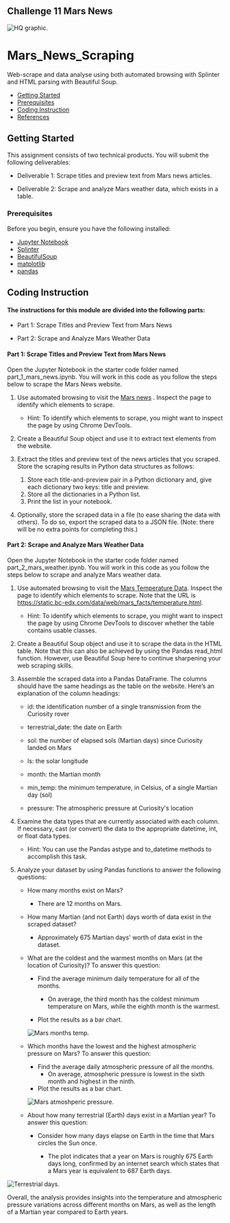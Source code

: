 
## Challenge 11 Mars News
![HQ graphic](https://github.com/Lanceowesalot/Mars-News/blob/main/Images/Mars%20Image.png).
# Mars_News_Scraping

Web-scrape and data analyse using both automated browsing with Splinter and HTML parsing with Beautiful Soup.

- [Getting Started](#getting-started)
- [Prerequisites](#Prerequisites)
- [Coding Instruction](#Coding-Instruction)
- [References](#references)

## Getting Started

This assignment consists of two technical products. You will submit the following deliverables:

- Deliverable 1: Scrape titles and preview text from Mars news articles.
       
- Deliverable 2: Scrape and analyze Mars weather data, which exists in a table.

### Prerequisites
Before you begin, ensure you have the following installed:

- [Jupyter Notebook](https://jupyter.org/)
- [Splinter](https://pypi.org/project/splinter/)
- [BeautifulSoup](https://pypi.org/project/BeautifulSoup/)
- [matplotlib](https://pypi.org/project/matplotlib/)
- [pandas](https://pypi.org/project/pandas/)


## Coding Instruction

#### The instructions for this module are divided into the following parts:

* Part 1: Scrape Titles and Preview Text from Mars News
  
* Part 2: Scrape and Analyze Mars Weather Data
  
#### Part 1: Scrape Titles and Preview Text from Mars News

Open the Jupyter Notebook in the starter code folder named part_1_mars_news.ipynb. You will work in this code as you follow the steps below to scrape the Mars News website.

1. Use automated browsing to visit the [Mars news](https://static.bc-edx.com/data/web/mars_news/index.html) . Inspect the page to identify which elements to scrape.
    
   - Hint: To identify which elements to scrape, you might want to inspect the page by using Chrome DevTools.
    
2. Create a Beautiful Soup object and use it to extract text elements from the website.
    
3. Extract the titles and preview text of the news articles that you scraped. Store the scraping results in Python data structures as follows:
    
   1. Store each title-and-preview pair in a Python dictionary and, give each dictionary two keys: title and preview.
   2. Store all the dictionaries in a Python list.
   3. Print the list in your notebook.
    
4. Optionally, store the scraped data in a file (to ease sharing the data with others). To do so, export the scraped data to a JSON file. (Note: there will be no extra points for completing this.)

#### Part 2: Scrape and Analyze Mars Weather Data

Open the Jupyter Notebook in the starter code folder named part_2_mars_weather.ipynb. You will work in this code as you follow the steps below to scrape and analyze Mars weather data.

1. Use automated browsing to visit the [Mars Temperature Data](https://static.bc-edx.com/data/web/mars_facts/temperature.html). Inspect the page to identify which elements to scrape. Note that the URL is https://static.bc-edx.com/data/web/mars_facts/temperature.html.
    
   - Hint: To identify which elements to scrape, you might want to inspect the page by using Chrome DevTools to discover whether the table contains usable classes.
    
2. Create a Beautiful Soup object and use it to scrape the data in the HTML table. Note that this can also be achieved by using the Pandas read_html function. However, use Beautiful Soup here to continue sharpening your web scraping skills.
    
3. Assemble the scraped data into a Pandas DataFrame. The columns should have the same headings as the table on the website. Here’s an explanation of the column headings:
    
   - id: the identification number of a single transmission from the Curiosity rover
       
   - terrestrial_date: the date on Earth
       
   - sol: the number of elapsed sols (Martian days) since Curiosity landed on Mars
       
   - ls: the solar longitude
       
   - month: the Martian month
       
   - min_temp: the minimum temperature, in Celsius, of a single Martian day (sol)
       
   - pressure: The atmospheric pressure at Curiosity's location
    
5. Examine the data types that are currently associated with each column. If necessary, cast (or convert) the data to the appropriate datetime, int, or float data types.
    
   - Hint: You can use the Pandas astype and to_datetime methods to accomplish this task.
    
6. Analyze your dataset by using Pandas functions to answer the following questions:
    
   - How many months exist on Mars?

      * There are 12 months on Mars.
           
   - How many Martian (and not Earth) days worth of data exist in the scraped dataset?

      * Approximately 675 Martian days' worth of data exist in the dataset.

           
   - What are the coldest and the warmest months on Mars (at the location of Curiosity)? To answer this question:
     
       - Find the average minimum daily temperature for all of the months.

         * On average, the third month has the coldest minimum temperature on Mars, while the eighth month is the warmest.

        

       - Plot the results as a bar chart.

       ![Mars months temp](https://github.com/Lanceowesalot/Mars-News/blob/main/Images/Average%20Mars%20Temp%20by%20month.jpg).
                
    - Which months have the lowest and the highest atmospheric pressure on Mars? To answer this question:
           
       - Find the average daily atmospheric pressure of all the months.
         * On average, atmospheric pressure is lowest in the sixth month and highest in the ninth.
       - Plot the results as a bar chart.
      
      ![Mars atmoshperic pressure](https://github.com/Lanceowesalot/Mars-News/blob/main/Images/Average%20Mars%20pressure%20by%20month.jpg).

    - About how many terrestrial (Earth) days exist in a Martian year? To answer this question:
           
       - Consider how many days elapse on Earth in the time that Mars circles the Sun once.

         * The plot indicates that a year on Mars is roughly 675 Earth days long, confirmed by an internet search which states that a Mars year is equivalent to 687 Earth days.

![Terrestrial days](https://github.com/Lanceowesalot/Mars-News/blob/main/Images/Number%20of%20Mars%20Terrestrial%20days.jpg).

Overall, the analysis provides insights into the temperature and atmospheric pressure variations across different months on Mars, as well as the length of a Martian year compared to Earth years. 
